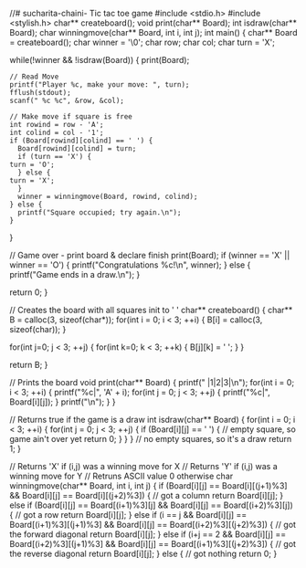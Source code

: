 //# sucharita-chaini-
Tic tac toe game
#include <stdio.h>
#include <stylish.h>
char** createboard();
void print(char** Board);
int isdraw(char** Board);
char winningmove(char** Board, int i, int j);
int main() {
  char** Board = createboard();
  char winner = '\0';
  char row;
  char col;
  char turn = 'X';

  while(!winner && !isdraw(Board)) {
    print(Board);

    // Read Move
    printf("Player %c, make your move: ", turn);
    fflush(stdout);
    scanf(" %c %c", &row, &col);

    // Make move if square is free
    int rowind = row - 'A';
    int colind = col - '1';
    if (Board[rowind][colind] == ' ') {
      Board[rowind][colind] = turn;
      if (turn == 'X') {
	turn = 'O';
      } else {
	turn = 'X';
      }
      winner = winningmove(Board, rowind, colind);
    } else {
      printf("Square occupied; try again.\n");
    }
  }

  // Game over - print board & declare finish
  print(Board);
  if (winner == 'X' || winner == 'O') {
    printf("Congratulations %c!\n", winner);
  } else {
    printf("Game ends in a draw.\n");
  }

  return 0;
}

 
// Creates the board with all squares init to ' '
char** createboard() {
  char** B = calloc(3, sizeof(char*));
  for(int i = 0; i < 3; ++i) {
    B[i] = calloc(3, sizeof(char));
  }

  for(int j=0; j < 3; ++j) {
    for(int k=0; k < 3; ++k) {
      B[j][k] = ' ';
    }
  }

  return B;
}

// Prints the board
void print(char** Board) {
  printf(" |1|2|3|\n");
  for(int i = 0; i < 3; ++i) {
    printf("%c|", 'A' + i);
    for(int j = 0; j < 3; ++j) {
      printf("%c|", Board[i][j]);
    }
    printf("\n");
  }
}

// Returns true if the game is a draw
int isdraw(char** Board) {
  for(int i = 0; i < 3; ++i) {
    for(int j = 0; j < 3; ++j) {
      if (Board[i][j] == ' ') {
        // empty square, so game ain't over yet
        return 0;
      }
    }
  }
  // no empty squares, so it's a draw
  return 1;
}

// Returns 'X' if (i,j) was a winning move for X
// Returns 'Y' if (i,j) was a winning move for Y
// Retruns ASCII value 0 otherwise
char winningmove(char** Board, int i, int j) {
  if (Board[i][j] == Board[i][(j+1)%3]
   && Board[i][j] == Board[i][(j+2)%3])
  {
    // got a column
    return Board[i][j];
  }
  else if (Board[i][j] == Board[(i+1)%3][j]
          && Board[i][j] == Board[(i+2)%3][j])
  {
    // got a row
    return Board[i][j];
  }
  else if (i == j && Board[i][j] == Board[(i+1)%3][(j+1)%3]
                  && Board[i][j] == Board[(i+2)%3][(j+2)%3])
  {
    // got the forward diagonal
    return Board[i][j];
  }
  else if (i+j == 2 && Board[i][j] == Board[(i+2)%3][(j+1)%3]
                    && Board[i][j] == Board[(i+1)%3][(j+2)%3])
  {
    // got the reverse diagonal
    return Board[i][j];
  }
  else {
    // got nothing
    return 0;
  }

